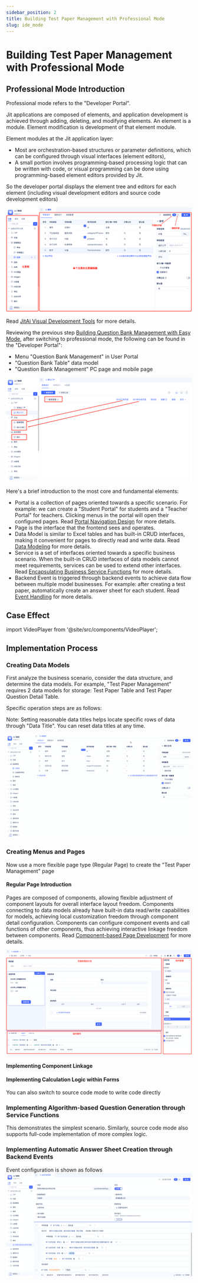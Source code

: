 ```yaml
---
sidebar_position: 2
title: Building Test Paper Management with Professional Mode
slug: ide_mode
---
```


# Building Test Paper Management with Professional Mode

## Professional Mode Introduction

Professional mode refers to the "Developer Portal".

Jit applications are composed of elements, and application development is achieved through adding, deleting, and modifying elements. An element is a module. Element modification is development of that element module.

Element modules at the Jit application layer:

* Most are orchestration-based structures or parameter definitions, which can be configured through visual interfaces (element editors),
* A small portion involves programming-based processing logic that can be written with code, or visual programming can be done using programming-based element editors provided by Jit.

So the developer portal displays the element tree and editors for each element (including visual development editors and source code development editors)

![](../img/ide_mode_111641.png)

Read [JitAi Visual Development Tools](../../devguide/development-tool-and-publish-service/jitai-visual-development-tools) for more details.

Reviewing the previous step [Building Question Bank Management with Easy Mode](./easy_mode), after switching to professional mode, the following can be found in the "Developer Portal":

* Menu "Question Bank Management" in User Portal
* "Question Bank Table" data model
* "Question Bank Management" PC page and mobile page

![](../img/ide_mode_150059.png)


Here's a brief introduction to the most core and fundamental elements:

* Portal is a collection of pages oriented towards a specific scenario. For example: we can create a "Student Portal" for students and a "Teacher Portal" for teachers. Clicking menus in the portal will open their configured pages. Read [Portal Navigation Design](../../devguide/shell-and-page/portal-navigation-design) for more details.
* Page is the interface that the frontend sees and operates.
* Data Model is similar to Excel tables and has built-in CRUD interfaces, making it convenient for pages to directly read and write data. Read [Data Modeling](../../devguide/data-modeling/data-table-model) for more details.
* Service is a set of interfaces oriented towards a specific business scenario. When the built-in CRUD interfaces of data models cannot meet requirements, services can be used to extend other interfaces. Read [Encapsulating Business Service Functions](../../devguide/business-logic-development/encapsulating-business-service-functions) for more details.
* Backend Event is triggered through backend events to achieve data flow between multiple model businesses. For example: after creating a test paper, automatically create an answer sheet for each student. Read [Event Handling](../../devguide/business-logic-development/event-handling) for more details.

## Case Effect

import VideoPlayer from '@site/src/components/VideoPlayer';

<VideoPlayer relatePath="/docs/tutorial/ide_mode_effect.mp4" />


## Implementation Process

### Creating Data Models

First analyze the business scenario, consider the data structure, and determine the data models. For example, "Test Paper Management" requires 2 data models for storage: Test Paper Table and Test Paper Question Detail Table.

Specific operation steps are as follows:

<VideoPlayer relatePath="/docs/tutorial/ide_mode_create_table.mp4" />


Note: Setting reasonable data titles helps locate specific rows of data through "Data Title". You can reset data titles at any time.

![](../img/ide_mode_model_title.gif)


### Creating Menus and Pages

Now use a more flexible page type (Regular Page) to create the "Test Paper Management" page

#### Regular Page Introduction

Pages are composed of components, allowing flexible adjustment of component layouts for overall interface layout freedom.
Components connecting to data models already have built-in data read/write capabilities for models, achieving local customization freedom through component detail configuration.
Components can configure component events and call functions of other components, thus achieving interactive linkage freedom between components.
Read [Component-based Page Development](../../devguide/shell-and-page/component-based-page-development) for more details.

![](../img/ide_mode_143959.png)

#### Implementing Component Linkage

<VideoPlayer relatePath="/docs/tutorial/ide_mode_page_design.mp4" />

#### Implementing Calculation Logic within Forms

<VideoPlayer relatePath="/docs/tutorial/ide_mode_page_form.mp4" />

You can also switch to source code mode to write code directly

<VideoPlayer relatePath="/docs/tutorial/ide_mode_code.mp4" />

### Implementing Algorithm-based Question Generation through Service Functions

This demonstrates the simplest scenario. Similarly, source code mode also supports full-code implementation of more complex logic.

<VideoPlayer relatePath="/docs/tutorial/ide_mode_func.mp4" />

### Implementing Automatic Answer Sheet Creation through Backend Events

Event configuration is shown as follows
![](../img/ide_mode_164525.png)